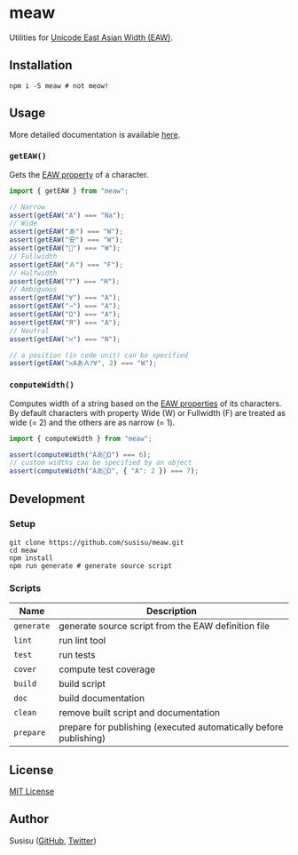 # meaw
Utilities for [Unicode East Asian Width (EAW)](http://www.unicode.org/reports/tr11/).

## Installation
``` shell
npm i -S meaw # not meow!
```

## Usage
More detailed documentation is available [here](https://doc.esdoc.org/github.com/susisu/meaw/).

### `getEAW()`
Gets the [EAW property](http://www.unicode.org/reports/tr11/) of a character.

``` javascript
import { getEAW } from "meaw";

// Narrow
assert(getEAW("A") === "Na");
// Wide
assert(getEAW("あ") === "W");
assert(getEAW("安") === "W");
assert(getEAW("🍣") === "W");
// Fullwidth
assert(getEAW("Ａ") === "F");
// Halfwidth
assert(getEAW("ｱ") === "H");
// Ambiguous
assert(getEAW("∀") === "A");
assert(getEAW("→") === "A");
assert(getEAW("Ω") === "A");
assert(getEAW("Я") === "A");
// Neutral
assert(getEAW("ℵ") === "N");

// a position (in code unit) can be specified
assert(getEAW("ℵAあＡｱ∀", 2) === "W");
```

### `computeWidth()`
Computes width of a string based on the [EAW properties](http://www.unicode.org/reports/tr11/) of its characters.
By default characters with property Wide (W) or Fullwidth (F) are treated as wide (= 2) and the others are as narrow (= 1).

``` javascript
import { computeWidth } from "meaw";

assert(computeWidth("Aあ🍣Ω") === 6);
// custom widths can be specified by an object
assert(computeWidth("Aあ🍣Ω", { "A": 2 }) === 7);
```

## Development
### Setup
``` shell
git clone https://github.com/susisu/meaw.git
cd meaw
npm install
npm run generate # generate source script
```

### Scripts
|    Name    |                            Description                            |
| ---------- | ----------------------------------------------------------------- |
| `generate` | generate source script from the EAW definition file               |
| `lint`     | run lint tool                                                     |
| `test`     | run tests                                                         |
| `cover`    | compute test coverage                                             |
| `build`    | build script                                                      |
| `doc`      | build documentation                                               |
| `clean`    | remove built script and documentation                             |
| `prepare`  | prepare for publishing (executed automatically before publishing) |

## License
[MIT License](http://opensource.org/licenses/mit-license.php)

## Author
Susisu ([GitHub](https://github.com/susisu), [Twitter](https://twitter.com/susisu2413))
